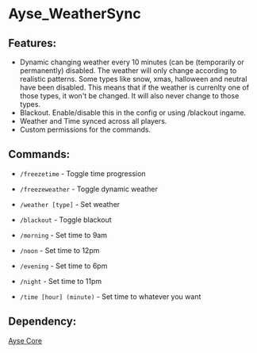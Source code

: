 # Ayse_WeatherSync

## Features:
* Dynamic changing weather every 10 minutes (can be (temporarily or permanently) disabled. The weather will only change according to realistic patterns. Some types like snow, xmas, halloween and neutral have been disabled. This means that if the weather is currenlty one of those types, it won't be changed. It will also never change to those types.
* Blackout. Enable/disable this in the config or using /blackout ingame.
* Weather and Time synced across all players.
* Custom permissions for the commands.

## Commands:
* `/freezetime` - Toggle time progression

* `/freezeweather` - Toggle dynamic weather

* `/weather [type]` - Set weather

* `/blackout` - Toggle blackout

* `/morning` - Set time to 9am

* `/noon` - Set time to 12pm

* `/evening` - Set time to 6pm

* `/night` - Set time to 11pm

* `/time [hour] (minute)` - Set time to whatever you want

## Dependency:
[Ayse Core](https://github.com/ayse-framework/Ayse_Core)

